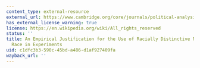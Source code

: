 ```yaml
---
content_type: external-resource
external_url: https://www.cambridge.org/core/journals/political-analysis/article/an-empirical-justification-for-the-use-of-racially-distinctive-names-to-signal-race-in-experiments/DBC39F875F2DC0F65E7140FC721CE1EB
has_external_license_warning: true
license: https://en.wikipedia.org/wiki/All_rights_reserved
status: ''
title: An Empirical Justification for the Use of Racially Distinctive Names to Signal
  Race in Experiments
uid: c1dfc3b3-590c-45bd-a486-d1af927409fa
wayback_url: ''
---
```


